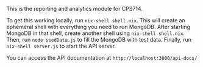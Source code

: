 This is the reporting and analytics module for CPS714.

To get this working locally, run `nix-shell shell.nix`. This will create an ephemeral shell with
everything you need to run MongoDB. After starting MongoDB in that shell, create another shell
using `nix-shell shell.nix`. Then, run `node seedData.js` to fill the MongoDB with test data. Finally,
run `nix-shell server.js` to start the API server.

You can access the API documentation at `http://localhost:3000/api-docs/`
